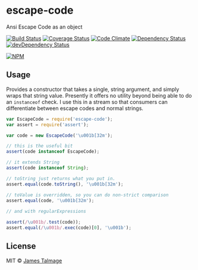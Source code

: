 # escape-code 

Ansi Escape Code as an object

[![Build Status](https://travis-ci.org/jamestalmage/escape-code.svg?branch=master)](https://travis-ci.org/jamestalmage/escape-code)
[![Coverage Status](https://coveralls.io/repos/jamestalmage/escape-code/badge.svg?branch=master&service=github)](https://coveralls.io/github/jamestalmage/escape-code?branch=master)
[![Code Climate](https://codeclimate.com/github/jamestalmage/escape-code/badges/gpa.svg)](https://codeclimate.com/github/jamestalmage/escape-code)
[![Dependency Status](https://david-dm.org/jamestalmage/escape-code.svg)](https://david-dm.org/jamestalmage/escape-code)
[![devDependency Status](https://david-dm.org/jamestalmage/escape-code/dev-status.svg)](https://david-dm.org/jamestalmage/escape-code#info=devDependencies)

[![NPM](https://nodei.co/npm/escape-code.png)](https://nodei.co/npm/escape-code/)

## Usage

Provides a constructor that takes a single, string argument, and simply wraps that string value.
Presently it offers no utility beyond being able to do an `instanceof` check. I use this in a stream
so that consumers can differentiate between escape codes and normal strings.

```js
var EscapeCode = require('escape-code');
var assert = require('assert');

var code = new EscapeCode('\u001b[32m');

// this is the useful bit
assert(code instanceof EscapeCode);

// it extends String
assert(code instanceof String);

// toString just returns what you put in.
assert.equal(code.toString(), '\u001b[32m');

// toValue is overridden, so you can do non-strict comparison
assert.equal(code, '\u001b[32m');
  
// and with regularExpressions

assert(/\u001b/.test(code));
assert.equal(/\u001b/.exec(code)[0], '\u001b');

```


## License

MIT © [James Talmage](http://github.com/jamestalmage)
